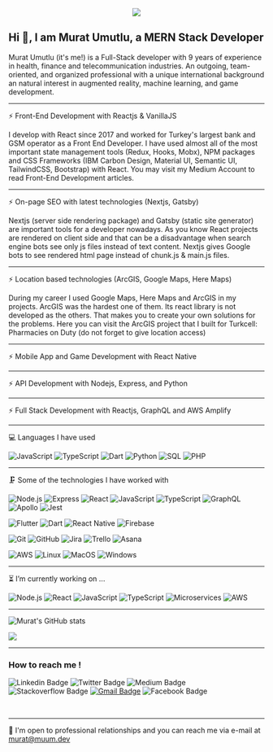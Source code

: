 
<p align="center"> 
  <img src="https://profile-counter.glitch.me/muum/count.svg" />
</p>

## Hi 👋, I am Murat Umutlu, a MERN Stack Developer

Murat Umutlu (it's me!) is a Full-Stack developer with 9 years of experience in health, finance and telecommunication industries. An outgoing, team-oriented, and organized professional with a unique international background an natural interest in augmented reality, machine learning, and game development.

<hr />

⚡ Front-End Development with Reactjs & VanillaJS

I develop with React since 2017 and worked for Turkey's largest bank and GSM operator as a Front End Developer. I have used almost all of the most important state management tools (Redux, Hooks, Mobx), NPM packages and CSS Frameworks (IBM Carbon Design, Material UI, Semantic UI, TailwindCSS, Bootstrap) with React. You may visit my Medium Account to read Front-End Development articles.

<hr />

⚡ On-page SEO with latest technologies (Nextjs, Gatsby)

Nextjs (server side rendering package) and Gatsby (static site generator) are important tools for a developer nowadays. As you know React projects are rendered on client side and that can be a disadvantage when search engine bots see only js files instead of text content. Nextjs gives Google bots to see rendered html page instead of chunk.js & main.js files.

<hr />

⚡ Location based technologies (ArcGIS, Google Maps, Here Maps)

During my career I used Google Maps, Here Maps and ArcGIS in my projects. ArcGIS was the hardest one of them. Its react library is not developed as the others. That makes you to create your own solutions for the problems. Here you can visit the ArcGIS project that I built for Turkcell: Pharmacies on Duty (do not forget to give location access)

<hr />

⚡ Mobile App and Game Development with React Native

<hr />

⚡ API Development with Nodejs, Express, and Python

<hr />

⚡ Full Stack Development with Reactjs, GraphQL and AWS Amplify

<hr />

💻 Languages I have used 

![JavaScript](https://img.shields.io/badge/-JavaScript-333333?style=flat&logo=javascript)
![TypeScript](https://img.shields.io/badge/-TypeScript-333333?style=flat&logo=typescript)
![Dart](https://img.shields.io/badge/-Dart-333333?style=flat&logo=dart)
![Python](https://img.shields.io/badge/-Python-333333?style=flat&logo=python)
![SQL](https://img.shields.io/badge/-SQL-333333?style=flat&logo=postgresql)
![PHP](https://img.shields.io/badge/-PHP-333333?style=flat&logo=php)

<hr />

🗜 Some of the technologies I have worked with

![Node.js](https://img.shields.io/badge/-Node.js-333333?style=flat&logo=node.js&logoColor=339933)
![Express](http://img.shields.io/badge/-Expressjs-333333?style=flat&logo=javascript)
![React](https://img.shields.io/badge/-React-333333?style=flat&logo=React&logoColor=61DAFB)
![JavaScript](https://img.shields.io/badge/-JavaScript-333333?style=flat&logo=javascript)
![TypeScript](https://img.shields.io/badge/-TypeScript-333333?style=flat&logo=typescript)
![GraphQL](https://img.shields.io/badge/-Graphql-333333?style=flat&logo=graphql)
![Apollo](http://img.shields.io/badge/-Apollo-333333?style=flat&logo=graphql)
![Jest](http://img.shields.io/badge/-Jest-333333?style=flat&logo=jest)

![Flutter](http://img.shields.io/badge/-Flutter-333333?style=flat&logo=flutter)
![Dart](https://img.shields.io/badge/-Dart-333333?style=flat&logo=dart)
![React Native](http://img.shields.io/badge/-React%20Native-333333?style=flat&logo=react)
![Firebase](http://img.shields.io/badge/-Firebase-333333?style=flat&logo=firebase)

![Git](https://img.shields.io/badge/-Git-333333?style=flat&logo=git&logoColor=F05032)
![GitHub](https://img.shields.io/badge/-GitHub-333333?style=flat&logo=github&logoColor=FFFFFF)
![Jira](https://img.shields.io/badge/-Jira-333333?style=flat&logo=jira-software&logoColor=white&logoColor=0052CC)
![Trello](http://img.shields.io/badge/-Trello-333333?style=flat&logo=trello)
![Asana](http://img.shields.io/badge/-Asana-333333?style=flat&logo=asana)

![AWS](http://img.shields.io/badge/-AWS-333333?style=flat&logo=amazon)
![Linux](https://img.shields.io/badge/-Linux-333333?style=flat&logo=linux&logoColor=FCC624)
![MacOS](http://img.shields.io/badge/-Mac%20OS-333333?style=flat&logo=apple)
![Windows](http://img.shields.io/badge/-Windows-333333?style=flat&logo=windows)

<hr />

⏳ I’m currently working on ...

![Node.js](https://img.shields.io/badge/-Node.js-333333?style=flat&logo=node.js&logoColor=339933)
![React](https://img.shields.io/badge/-React-333333?style=flat&logo=React&logoColor=61DAFB)
![JavaScript](https://img.shields.io/badge/-JavaScript-333333?style=flat&logo=javascript)
![TypeScript](https://img.shields.io/badge/-TypeScript-333333?style=flat&logo=typescript)
![Microservices](http://img.shields.io/badge/-Microservices-333333?style=flat&logo=microservices)
![AWS](http://img.shields.io/badge/-AWS-333333?style=flat&logo=amazon)

<hr />

![Murat's GitHub stats](https://github-readme-stats.vercel.app/api?username=muum&show_icons=true&theme=tokyonight)

<img align="center" src="https://github-readme-stats.vercel.app/api/top-langs/?username=muum&layout=compact&theme=onedark&hide=html,jupyter+notebook,java,objective-c" />	

<hr />

### How to reach me !

![Linkedin Badge](https://img.shields.io/twitter/url?color=lightblue&label=muratumutlu&logo=linkedin&logoColor=lightblue&style=for-the-badge&url=https%3A%2F%2Fwww.linkedin.com%2Fin%2Fmuratumutlu)
![Twitter Badge](https://img.shields.io/twitter/url?color=blue&label=muumdev&logo=twitter&logoColor=blue&style=for-the-badge&url=https%3A%2F%2Fwww.twitter.com%2Fin%2Fmuumdev)
![Medium Badge](https://img.shields.io/twitter/url?color=black&label=muumdev&logo=medium&logoColor=black&style=for-the-badge&url=https%3A%2F%2Fmedium.medium.com)
![Stackoverflow Badge](https://img.shields.io/twitter/url?color=orange&label=muumdev&logo=stackoverflow&logoColor=orange&style=for-the-badge&url=https%3A%2F%2Fstackoverflow.com/users/3732114)
[![Gmail Badge](https://img.shields.io/gmail/?color=red&label=muumdev&logo=gmail&logoColor=red&style=for-the-badge&url=mailto%3Amurat@muum.dev)](mailto:murat@muum.dev)
![Facebook Badge](https://img.shields.io/twitter/url?color=blue&label=muumdev&logo=facebook&logoColor=blue&style=for-the-badge&url=https%3A%2F%facebook.com/muumdev)

<br />
<hr />

[gmail]: mailto:murat@muum.dev
[Dev]: https://dev.to/muumdev
[Stackoverflow]: https://stackoverflow.com/users/3732114
[Facebook]: https://www.facebook.com/muumdev

💬 I'm open to professional relationships and you can reach me via e-mail at murat@muum.dev
